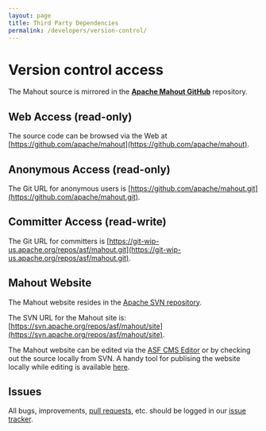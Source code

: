 ```yaml
---
layout: page
title: Third Party Dependencies
permalink: /developers/version-control/
---
```


# Version control access

The Mahout source is mirrored in the **[Apache Mahout GitHub](https://github.com/apache/mahout)** repository.
  
<a name="VersionControl-WebAccess(read-only)"></a>
## Web Access (read-only)

The source code can be browsed via the Web at [https://github.com/apache/mahout](https://github.com/apache/mahout). 

<a name="VersionControl-AnonymousAccess(read-only)"></a>
## Anonymous Access (read-only)

The Git URL for anonymous users is [https://github.com/apache/mahout.git](https://github.com/apache/mahout.git).

<a name="VersionControl-CommitterAccess(read-write)"></a>
## Committer Access (read-write)

The Git URL for committers is [https://git-wip-us.apache.org/repos/asf/mahout.git](https://git-wip-us.apache.org/repos/asf/mahout.git).

## Mahout Website 
The Mahout website resides in the [Apache SVN repository](https://svn.apache.org/viewvc/mahout/site).

The SVN URL for the Mahout site is: [https://svn.apache.org/repos/asf/mahout/site](https://svn.apache.org/repos/asf/mahout/site).

The Mahout website can be edited via the [ASF CMS Editor](http://www.apache.org/dev/cms.html) or by checking out the source locally from SVN.  A handy tool for publising the website locally while editing is available [here](https://gist.github.com/tuxdna/11223434). 


<a name="VersionControl-Issues"></a>
## Issues

All bugs, improvements, [pull requests](http://mahout.apache.org/developers/github.html), etc. should be logged in our [issue tracker](https://mahout.apache.org/developers/issue-tracker.html).